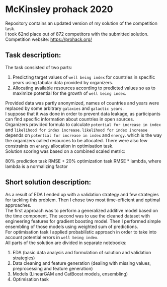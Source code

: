 # McKinsley prohack 2020

Repository contains an updated version of my solution of the competition task. <br>
I took 62nd place out of 872 competitors with the submitted solution. <br>
Competition website: https://prohack.org/

## Task description:
The task consisted of two parts:
1. Predicting target values of `well being index` for countries in specific years using tabular data provided by organizers.
2. Allocating available resources according to predicted values so as to maximize potential for the growth of `well being index`.

Provided data was partly anonymized, names of countries and years were replaced by some arbitrary `galaxies` and `galactic years`. <br>
I suppose that it was done in order to prevent data leakage, as participants can find specific information about countries in open sources. <br>
Organizers provided formula to calculate `potential for increase in index` and `likelihood for index increase`. `likelihood for index increase` depends on `potential for increase in index` and `energy`. which is the way the organizers called resources to be allocated. There were also few constraints on `energy` allocation in optimisation task. <br>
Solution scoring was based on a combined scaled metric: <br>

  80% prediction task RMSE + 20% optimization task RMSE * lambda, where lambda is a normalizing factor

## Short solution description:
As a result of EDA I ended up with a validation strategy and few strategies for tackling this problem. Then I chose two most time-efficient and optimal approaches. <br>
The first approach was to perform a generalized additive model based on  the time component. The second was to use the cleaned dataset with engineering features for gradient boosting model. Then I performed simple ensembling of those models using weighted sum of predictions. <br>
For optimisation task I applied probabilistic approach in order to take into account potential errors in `well being index`. <br>
All parts of the solution are divided in separate notebooks:
1. EDA (basic data analysis and formulation of solution and validation strategies)
2. Data cleaning and feature generation (dealing with missing values, preprocessing and feature generation)
3. Models (LinearGAM and CatBoost models, ensembling)
4. Optimisation task

 
